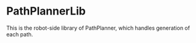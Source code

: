 # PathPlannerLib

This is the robot-side library of PathPlanner, which handles generation of each path.